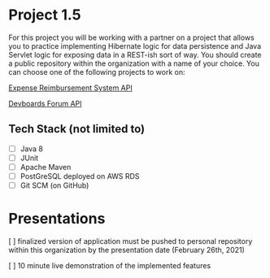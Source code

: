 # Project 1.5

For this project you will be working with a partner on a project that allows you to practice implementing Hibernate logic for data persistence and Java Servlet logic for exposing data in a REST-ish sort of way. You should create a public repository within the organization with a name of your choice. You can choose one of the following projects to work on: 

[Expense Reimbursement System API](https://github.com/210119-java-enterprise/assignments/blob/main/ers-api.md)

[Devboards Forum API](https://github.com/210119-java-enterprise/assignments/blob/main/devboards-api.md)



## Tech Stack (not limited to)
- [ ] Java 8
- [ ] JUnit
- [ ] Apache Maven
- [ ] PostGreSQL deployed on AWS RDS
- [ ] Git SCM (on GitHub)

# Presentations
[ ] finalized version of application must be pushed to personal repository within this organization by the presentation date (February 26th, 2021)

[ ] 10 minute live demonstration of the implemented features
